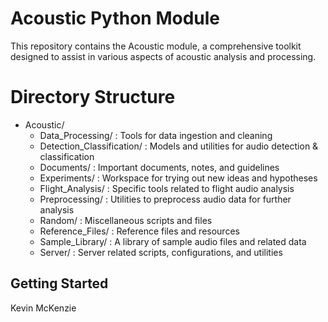 
# Acoustic Python Module

This repository contains the Acoustic module, a comprehensive toolkit designed to assist in various aspects of acoustic analysis and processing.

# Directory Structure

- Acoustic/
    - Data_Processing/          : Tools for data ingestion and cleaning
    - Detection_Classification/ : Models and utilities for audio detection & classification
    - Documents/                : Important documents, notes, and guidelines
    - Experiments/              : Workspace for trying out new ideas and hypotheses
    - Flight_Analysis/          : Specific tools related to flight audio analysis
    - Preprocessing/            : Utilities to preprocess audio data for further analysis
    - Random/                   : Miscellaneous scripts and files
    - Reference_Files/          : Reference files and resources
    - Sample_Library/           : A library of sample audio files and related data
    - Server/                   : Server related scripts, configurations, and utilities

## Getting Started





Kevin McKenzie

